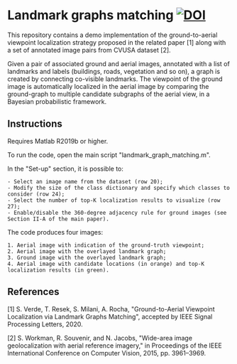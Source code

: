 # Landmark graphs matching [![DOI](https://zenodo.org/badge/287533600.svg)](https://zenodo.org/badge/latestdoi/287533600)

This repository contains a demo implementation of the ground-to-aerial viewpoint localization strategy proposed in the related paper [1] along with a set of annotated image pairs from CVUSA dataset [2]. 

Given a pair of associated ground and aerial images, annotated with a list of landmarks and labels (buildings, roads, vegetation and so on), a graph is created by connecting co-visible landmarks. The viewpoint of the ground image is automatically localized in the aerial image by comparing the ground-graph to multiple candidate subgraphs of the aerial view, in a Bayesian probabilistic framework. 


## Instructions

Requires Matlab R2019b or higher.

To run the code, open the main script "landmark_graph_matching.m". 

In the "Set-up" section, it is possible to:

	- Select an image name from the dataset (row 20);
	- Modify the size of the class dictionary and specify which classes to consider (row 24);
	- Select the number of top-K localization results to visualize (row 27);
	- Enable/disable the 360-degree adjacency rule for ground images (see Section II-A of the main paper). 


The code produces four images:

	1. Aerial image with indication of the ground-truth viewpoint;
	2. Aerial image with the overlayed landmark graph;
	3. Ground image with the overlayed landmark graph;
	4. Aerial image with candidate locations (in orange) and top-K localization results (in green). 
	

## References

[1] S. Verde, T. Resek, S. Milani, A. Rocha, "Ground-to-Aerial Viewpoint Localization via Landmark Graphs Matching", accepted by IEEE Signal Processing Letters, 2020.

[2] S. Workman, R. Souvenir, and N. Jacobs, "Wide-area image geolocalization with aerial reference imagery," in Proceedings of the IEEE International Conference on Computer Vision, 2015, pp. 3961–3969.
